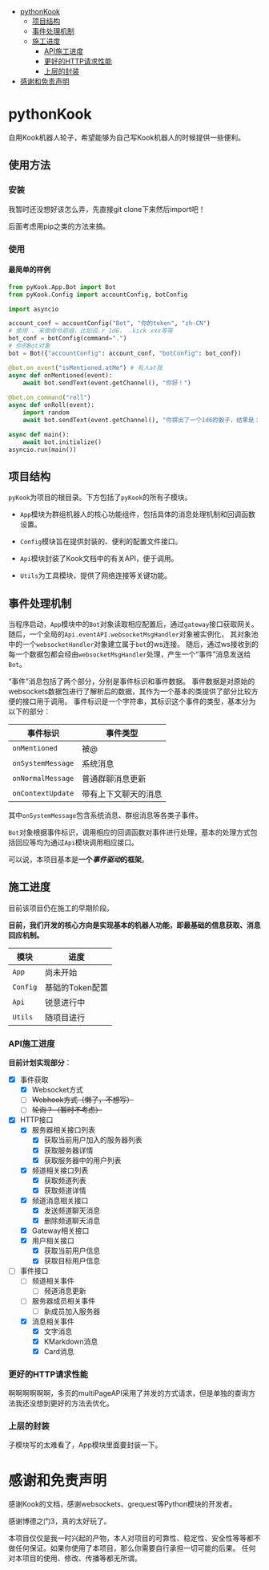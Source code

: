 <!-- TOC -->
* [pythonKook](#pythonkook)
  * [项目结构](#项目结构)
  * [事件处理机制](#事件处理机制)
  * [施工进度](#施工进度)
    * [API施工进度](#api施工进度)
    * [更好的HTTP请求性能](#更好的http请求性能)
    * [上层的封装](#上层的封装)
* [感谢和免责声明](#感谢和免责声明)
<!-- TOC -->

# pythonKook
自用Kook机器人轮子，希望能够为自己写Kook机器人的时候提供一些便利。

## 使用方法

### 安装

我暂时还没想好该怎么弄，先直接git clone下来然后import吧！

后面考虑用pip之类的方法来搞。

### 使用

#### 最简单的样例

```python
from pyKook.App.Bot import Bot
from pyKook.Config import accountConfig, botConfig

import asyncio

account_conf = accountConfig("Bot", "你的token", "zh-CN")
# 使用 . 来做命令前缀，比如说.r 1d6， .kick xxx等等
bot_conf = botConfig(command=".")
# 你的Bot对象
bot = Bot({"accountConfig": account_conf, "botConfig": bot_conf})

@bot.on_event("isMentioned.atMe") # 有人at我
async def onMentioned(event):
    await bot.sendText(event.getChannel(), "你好！")
    
@bot.on_command("roll")
async def onRoll(event):
    import random
    await bot.sendText(event.getChannel(), "你掷出了一个1d6的骰子，结果是：{}".format(random.randint(1, 6)))

async def main():
    await bot.initialize()
asyncio.run(main())
```

## 项目结构

`pyKook`为项目的根目录。下方包括了`pyKook`的所有子模块。

- `App`模块为群组机器人的核心功能组件，包括具体的消息处理机制和回调函数设置。

- `Config`模块旨在提供封装的、便利的配置文件接口。

- `Api`模块封装了Kook文档中的有关API，便于调用。

- `Utils`为工具模块，提供了网络连接等关键功能。

## 事件处理机制

当程序启动，`App`模块中的`Bot`对象读取相应配置后，通过`gateway`接口获取网关。
随后，一个全局的`Api.eventAPI.websocketMsgHandler`对象被实例化，
其对象池中的一个`websocketHandler`对象建立属于`bot`的ws连接。
随后，通过ws接收到的每一个数据包都会经由`websocketMsgHandler`处理，产生一个“事件”消息发送给`Bot`。

“事件”消息包括了两个部分，分别是事件标识和事件数据。
事件数据是对原始的websockets数据包进行了解析后的数据，其作为一个基本的类提供了部分比较方便的接口用于调用。
事件标识是一个字符串，其标识这个事件的类型，基本分为以下的部分：


|事件标识| 事件类型 |
|---|------|
|`onMentioned`| 被@   |
|`onSystemMessage`| 系统消息 |
|`onNormalMessage`|普通群聊消息更新|
|`onContextUpdate`|带有上下文聊天的消息|

其中`onSystemMessage`包含系统消息、群组消息等各类子事件。

`Bot`对象根据事件标识，调用相应的回调函数对事件进行处理，基本的处理方式包括回应等均为通过`Api`模块调用相应接口。

可以说，本项目基本是**一个*事件驱动*的框架**。


## 施工进度

目前该项目仍在施工的早期阶段。

**目前，我们开发的核心方向是实现基本的机器人功能，即最基础的信息获取、消息回应机制。**

|模块| 进度         |
|---|------------|
|`App`| 尚未开始       |
|`Config`| 基础的Token配置 |
|`Api`| 锐意进行中      |
|`Utils`| 随项目进行      |

### API施工进度

**目前计划实现部分**：

- [x] 事件获取
  - [x] Websocket方式
  - [ ] ~~Webhook方式（懒了，不想写）~~
  - [ ] ~~轮询？（暂时不考虑）~~

- [x] HTTP接口
  - [x] 服务器相关接口列表
    - [x] 获取当前用户加入的服务器列表
    - [x] 获取服务器详情
    - [x] 获取服务器中的用户列表
  - [x] 频道相关接口列表
    - [x] 获取频道列表
    - [x] 获取频道详情
  - [x] 频道消息相关接口
    - [x] 发送频道聊天消息
    - [x] 删除频道聊天消息
  - [x] Gateway相关接口
  - [x] 用户相关接口
    - [x] 获取当前用户信息
    - [x] 获取目标用户信息

- [ ] 事件接口
  - [ ] 频道相关事件
    - [ ] 频道消息更新
  - [ ] 服务器成员相关事件
    - [ ] 新成员加入服务器
  - [x] 消息相关事件
    - [x] 文字消息
    - [x] KMarkdown消息
    - [x] Card消息

### 更好的HTTP请求性能

啊啊啊啊啊啊，多页的multiPageAPI采用了并发的方式请求，但是单独的查询方法我还没想到更好的方法去优化。

### 上层的封装

子模块写的太难看了，App模块里面要封装一下。

# 感谢和免责声明

感谢Kook的文档，感谢websockets、grequest等Python模块的开发者。

感谢博德之门3，真的太好玩了。

本项目仅仅是我一时兴起的产物，本人对项目的可靠性、稳定性、安全性等等都不做任何保证。如果你使用了本项目，那么你需要自行承担一切可能的后果。
任何对本项目的使用、修改、传播等都无所谓。